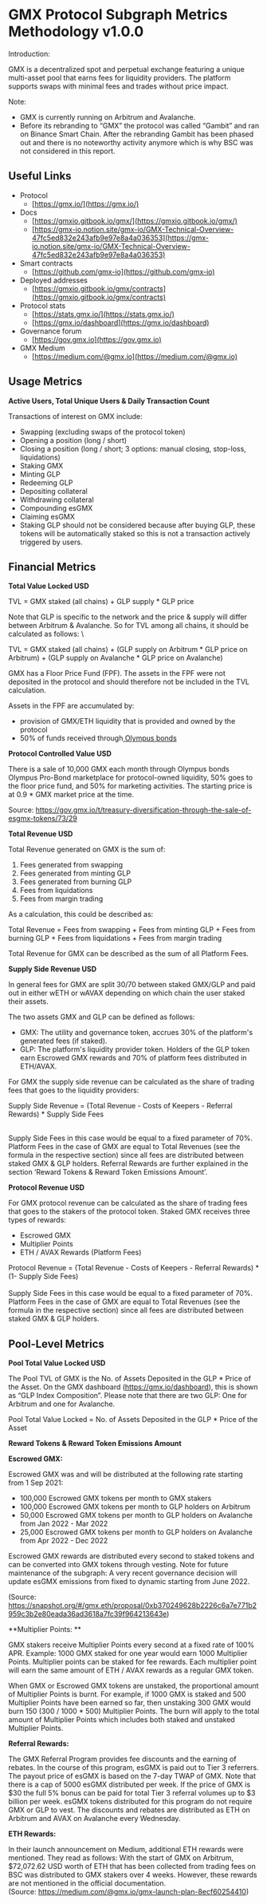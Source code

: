 
# GMX Protocol Subgraph Metrics Methodology v1.0.0

Introduction:

GMX is a decentralized spot and perpetual exchange featuring a unique multi-asset pool that earns fees for liquidity providers. The platform supports swaps with minimal fees and trades without price impact.

Note:



* GMX is currently running on Arbitrum and Avalanche.
* Before its rebranding to “GMX” the protocol was called “Gambit” and ran on Binance Smart Chain. After the rebranding Gambit has been phased out and there is no noteworthy activity anymore which is why BSC was not considered in this report.


## Useful Links



* Protocol
    * [https://gmx.io/](https://gmx.io/)
* Docs
    * [https://gmxio.gitbook.io/gmx/](https://gmxio.gitbook.io/gmx/)
    * [https://gmx-io.notion.site/gmx-io/GMX-Technical-Overview-47fc5ed832e243afb9e97e8a4a036353](https://gmx-io.notion.site/gmx-io/GMX-Technical-Overview-47fc5ed832e243afb9e97e8a4a036353)
* Smart contracts
    * [https://github.com/gmx-io](https://github.com/gmx-io)
* Deployed addresses
    * [https://gmxio.gitbook.io/gmx/contracts](https://gmxio.gitbook.io/gmx/contracts)
* Protocol stats
    * [https://stats.gmx.io/](https://stats.gmx.io/)
    * [https://gmx.io/dashboard](https://gmx.io/dashboard)
* Governance forum
    * [https://gov.gmx.io](https://gov.gmx.io)
* GMX Medium
    * [https://medium.com/@gmx.io](https://medium.com/@gmx.io)


## Usage Metrics

**Active Users, Total Unique Users & Daily Transaction Count**

Transactions of interest on GMX include:



* Swapping (excluding swaps of the protocol token)
* Opening a position (long / short)
* Closing a position (long / short; 3 options: manual closing, stop-loss, liquidations)
* Staking GMX
* Minting GLP
* Redeeming GLP
* Depositing collateral
* Withdrawing collateral
* Compounding esGMX
* Claiming esGMX
* Staking GLP should not be considered because after buying GLP, these tokens will be automatically staked so this is not a transaction actively triggered by users.


## Financial Metrics

**Total Value Locked USD**

TVL = GMX staked (all chains) + GLP supply * GLP price

Note that GLP is specific to the network and the price & supply will differ between Arbitrum & Avalanche. So for TVL among all chains, it should be calculated as follows: \


TVL = GMX staked (all chains) + (GLP supply on Arbitrum * GLP price on Arbitrum) + (GLP supply on Avalanche * GLP price on Avalanche)

GMX has a Floor Price Fund (FPF). The assets in the FPF were not deposited in the protocol and should therefore not be included in the TVL calculation. 

Assets in the FPF are accumulated by: 



* provision of GMX/ETH liquidity that is provided and owned by the protocol
* 50% of funds received through[ Olympus bonds](https://pro.olympusdao.finance/#/partners/GMX) 

**Protocol Controlled Value USD**

There is a sale of 10,000 GMX each month through Olympus bonds Olympus Pro-Bond marketplace for protocol-owned liquidity, 50% goes to the floor price fund, and 50% for marketing activities. The starting price is at 0.9 * GMX market price at the time.

Source: https://gov.gmx.io/t/treasury-diversification-through-the-sale-of-esgmx-tokens/73/29

**Total Revenue USD**

Total Revenue generated on GMX is the sum of:



1. Fees generated from swapping
2. Fees generated from minting GLP
3. Fees generated from burning GLP
4. Fees from liquidations
5. Fees from margin trading

As a calculation, this could be described as:

Total Revenue = Fees from swapping + Fees from minting GLP + Fees from burning GLP + Fees from liquidations + Fees from margin trading

Total Revenue for GMX can be described as the sum of all Platform Fees.

**Supply Side Revenue USD**

In general fees for GMX are split 30/70 between staked GMX/GLP and paid out in either wETH or wAVAX depending on which chain the user staked their assets. 

The two assets GMX and GLP can be defined as follows:



* GMX: The utility and governance token, accrues 30% of the platform's generated fees (if staked).
* GLP: The platform's liquidity provider token. Holders of the GLP token earn Escrowed GMX rewards and 70% of platform fees distributed in ETH/AVAX.

For GMX the supply side revenue can be calculated as the share of trading fees that goes to the liquidity providers:

Supply Side Revenue = (Total Revenue - Costs of Keepers - Referral Rewards)  * Supply Side Fees

  \
Supply Side Fees in this case would be equal to a fixed parameter of 70%. Platform Fees in the case of GMX are equal to Total Revenues (see the formula in the respective section) since all fees are distributed between staked GMX & GLP holders. Referral Rewards are further explained in the section ‘Reward Tokens & Reward Token Emissions Amount’.

**Protocol Revenue USD**

For GMX protocol revenue can be calculated as the share of trading fees that goes to the stakers of the protocol token. Staked GMX receives three types of rewards:



* Escrowed GMX
* Multiplier Points
* ETH / AVAX Rewards (Platform Fees)

Protocol Revenue = (Total Revenue - Costs of Keepers - Referral Rewards) * (1- Supply Side Fees) \
 \
Supply Side Fees in this case would be equal to a fixed parameter of 70%. Platform Fees in the case of GMX are equal to Total Revenues (see the formula in the respective section) since all fees are distributed between staked GMX & GLP holders.


## Pool-Level Metrics

**Pool Total Value Locked USD**

The Pool TVL of GMX is the No. of Assets Deposited in the GLP * Price of the Asset. On the GMX dashboard (https://gmx.io/dashboard), this is shown as “GLP Index Composition”. Please note that there are two GLP: One for Arbitrum and one for Avalanche. 

Pool Total Value Locked = No. of Assets Deposited in the GLP * Price of the Asset

**Reward Tokens & Reward Token Emissions Amount**

**Escrowed GMX:**

Escrowed GMX was and will be distributed at the following rate starting from 1 Sep 2021:



* 100,000 Escrowed GMX tokens per month to GMX stakers
* 100,000 Escrowed GMX tokens per month to GLP holders on Arbitrum
* 50,000 Escrowed GMX tokens per month to GLP holders on Avalanche from Jan 2022 - Mar 2022
* 25,000 Escrowed GMX tokens per month to GLP holders on Avalanche from Apr 2022 - Dec 2022

Escrowed GMX rewards are distributed every second to staked tokens and can be converted into GMX tokens through vesting. Note for future maintenance of the subgraph: A very recent governance decision will update esGMX emissions from fixed to dynamic starting from June 2022. 

(Source: https://snapshot.org/#/gmx.eth/proposal/0xb370249628b2226c6a7e771b2959c3b2e80eada36ad3618a7fc39f964213643e)

**Multiplier Points: **

GMX stakers receive Multiplier Points every second at a fixed rate of 100% APR. Example: 1000 GMX staked for one year would earn 1000 Multiplier Points. Multiplier points can be staked for fee rewards. Each multiplier point will earn the same amount of ETH / AVAX rewards as a regular GMX token. 

When GMX or Escrowed GMX tokens are unstaked, the proportional amount of Multiplier Points is burnt. For example, if 1000 GMX is staked and 500 Multiplier Points have been earned so far, then unstaking 300 GMX would burn 150 (300 / 1000 * 500) Multiplier Points. The burn will apply to the total amount of Multiplier Points which includes both staked and unstaked Multiplier Points.

**Referral Rewards:**

The GMX Referral Program provides fee discounts and the earning of rebates. In the course of this program, esGMX is paid out to Tier 3 referrers. The payout price of esGMX is based on the 7-day TWAP of GMX. Note that there is a cap of 5000 esGMX distributed per week. If the price of GMX is $30 the full 5% bonus can be paid for total Tier 3 referral volumes up to $3 billion per week. esGMX tokens distributed for this program do not require GMX or GLP to vest. The discounts and rebates are distributed as ETH on Arbitrum and AVAX on Avalanche every Wednesday.

**ETH Rewards:**

In their launch announcement on Medium, additional ETH rewards were mentioned. They read as follows: With the start of GMX on Arbitrum, $72,072.62 USD worth of ETH that has been collected from trading fees on BSC was distributed to GMX stakers over 4 weeks. However, these rewards are not mentioned in the official documentation.  \
(Source: https://medium.com/@gmx.io/gmx-launch-plan-8ecf60254410)
